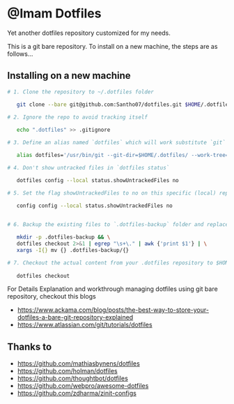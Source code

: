 # @Imam Dotfiles

Yet another dotfiles repository customized for my needs.


This is a git bare repository. To install on a new machine, the steps are as follows...

## Installing on a new machine

```bash
# 1. Clone the repository to ~/.dotfiles folder

   git clone --bare git@github.com:Santho07/dotfiles.git $HOME/.dotfiles
 
# 2. Ignore the repo to avoid tracking itself

   echo ".dotfiles" >> .gitignore

# 3. Define an alias named `dotfiles` which will work substitute `git` command

   alias dotfiles='/usr/bin/git --git-dir=$HOME/.dotfiles/ --work-tree=$HOME'

# 4. Don't show untracked files in `dotfiles status`

   dotfiles config --local status.showUntrackedFiles no

# 5. Set the flag showUntrackedFiles to no on this specific (local) repository
   
   config config --local status.showUntrackedFiles no


# 6. Backup the existing files to `.dotfiles-backup` folder and replace them with newer ones.

   mkdir -p .dotfiles-backup && \
   dotfiles checkout 2>&1 | egrep "\s+\." | awk {'print $1'} | \
   xargs -I{} mv {} .dotfiles-backup/{}

# 7. Checkout the actual content from your .dotfiles repository to $HOME
   
   dotfiles checkout

```

For Details Explanation and workthrough managing dotfiles using git bare repository, checkout this blogs

- https://www.ackama.com/blog/posts/the-best-way-to-store-your-dotfiles-a-bare-git-repository-explained
- https://www.atlassian.com/git/tutorials/dotfiles

## Thanks to

- https://github.com/mathiasbynens/dotfiles
- https://github.com/holman/dotfiles
- https://github.com/thoughtbot/dotfiles
- https://github.com/webpro/awesome-dotfiles
- https://github.com/zdharma/zinit-configs